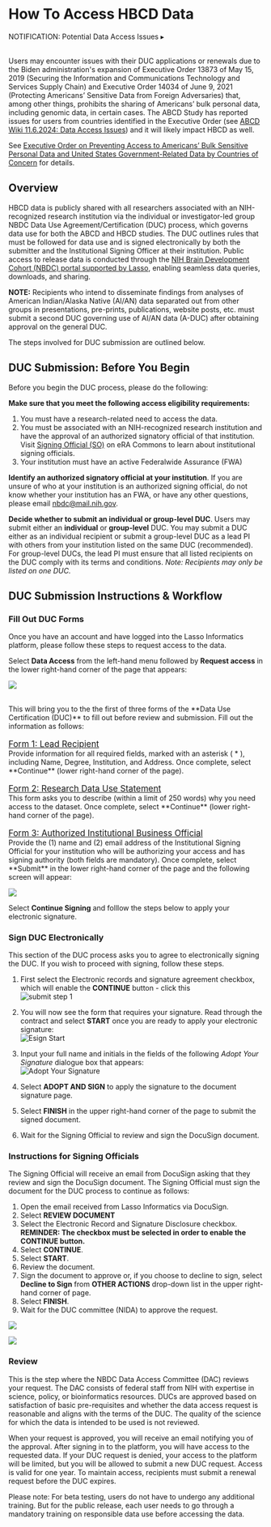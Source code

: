 # How To Access HBCD Data
<p>
<div id="notification-banner" class="notification-banner" onclick="toggleCollapse(this)">
  <span>
    <span class="emoji"><i class="fa-regular fa-lightbulb"></i></span>
    <span class="text">NOTIFICATION: Potential Data Access Issues</span>
  </span>
  <span class="arrow">▸</span>
</div>
<div class="collapsible-content">
<br>
<p>Users may encounter issues with their DUC applications or renewals due to the Biden administration's expansion of Executive Order 13873 of May 15, 2019 (Securing the Information and Communications Technology and Services Supply Chain) and Executive Order 14034 of June 9, 2021 (Protecting Americans’ Sensitive Data from Foreign Adversaries) that, among other things, prohibits the sharing of Americans’ bulk personal data, including genomic data, in certain cases. The ABCD Study has reported issues for users from countries identified in the Executive Order (see <a href="https://wiki.abcdstudy.org/">ABCD Wiki 11.6.2024: Data Access Issues</a>) and it will likely impact HBCD as well.</p> 

<p>See <a href="https://www.whitehouse.gov/briefing-room/presidential-actions/2024/02/28/executive-order-on-preventing-access-to-americans-bulk-sensitive-personal-data-and-united-states-government-related-data-by-countries-of-concern/#:~:text=(c)%20The%20term%20%E2%80%9Ccountry,States%20or%20the%20security%20and">Executive Order on Preventing Access to Americans’ Bulk Sensitive Personal Data and United States Government-Related Data by Countries of Concern</a> for details.</p>
</div>
</p>

## Overview
HBCD data is publicly shared with all researchers associated with an NIH-recognized research institution via the individual or investigator-led group NBDC Data Use Agreement/Certification (DUC) process, which governs data use for both the ABCD and HBCD studies. The DUC outlines rules that must be followed for data use and is signed electronically by both the submitter and the Institutional Signing Officer at their institution. Public access to release data is conducted through the [NIH Brain Development Cohort (NBDC) portal supported by Lasso](https://nbdc-hbcd-beta.lassoinformatics.com), enabling seamless data queries, downloads, and sharing. 

**NOTE:** Recipients who intend to disseminate findings from analyses of American Indian/Alaska Native (AI/AN) data separated out from other groups in
presentations, pre-prints, publications, website posts, etc. must submit a second DUC governing use of AI/AN data (A-DUC) after obtaining approval on the general DUC. 

The steps involved for DUC submission are outlined below.

## DUC Submission: Before You Begin
Before you begin the DUC process, please do the following:

**Make sure that you meet the following access eligibility requirements:**

1. You must have a research-related need to access the data. 
2. You must be associated with an NIH-recognized research institution and have the approval of an authorized signatory official of that institution. Visit [Signing Official (SO)](https://www.era.nih.gov/erahelp/commons/commons/roles/SO.htm) on eRA Commons to learn about institutional signing officials.
3. Your institution must have an active Federalwide Assurance (FWA) 

**Identify an authorized signatory official at your institution**. If you are unsure of who at your institution is an authorized signing official, do not know whether your institution has an FWA, or have any other questions, please email nbdc@mail.nih.gov.

**Decide whether to submit an individual or group-level DUC**. Users may submit either an **individual** or **group-level** DUC. You may submit a DUC either as an individual recipient or submit a group-level DUC as a lead PI with others from your institution listed on the same DUC (recommended). For group-level DUCs, the lead PI must ensure that all listed recipients on the DUC comply with its terms and conditions. *Note: Recipients may only be listed on one DUC.*

## DUC Submission Instructions & Workflow
### Fill Out DUC Forms
Once you have an account and have logged into the Lasso Informatics platform, please follow these steps to request access to the data.

Select **Data Access** from the left-hand menu followed by **Request access** in the lower right-hand corner of the page that appears:

![](images/data_access_tab.png)

<br>
This will bring you to the the first of three forms of the **Data Use Certification (DUC)** to fill out before review and submission. Fill out the information as follows:

<p style="margin-bottom: 0; padding-bottom: 0; font-size: 1.2em"><u>Form 1: Lead Recipient</u></p>
Provide information for all required fields, marked with an asterisk ( * ), including Name, Degree, Institution, and Address. Once complete, select **Continue** (lower right-hand corner of the page).

<p style="margin-bottom: 0; padding-bottom: 0; font-size: 1.2em"><u>Form 2: Research Data Use Statement</u></p>
This form asks you to describe (within a limit of 250 words) why you need access to the dataset. Once complete, select **Continue** (lower right-hand corner of the page).

<p style="margin-bottom: 0; padding-bottom: 0; font-size: 1.2em"><u>Form 3: Authorized Institutional Business Official</u></p>
Provide the (1) name and (2) email address of the Institutional Signing Official for your institution who will be authorizing your access and has signing authority (both fields are mandatory). Once complete, select **Submit** in the lower right-hand corner of the page and the following screen will appear:

![](images/cont_signing.png)

Select **Continue Signing** and folllow the steps below to apply your electronic signature.

### Sign DUC Electronically
This section of the DUC process asks you to agree to electronically signing the DUC. If you wish to proceed with signing, follow these steps.

<ol>
    <p>
    <li>First select the Electronic records and signature agreement checkbox, which will enable the <b>CONTINUE</b> button - click this<br><img src="images/submit_step1.png" alt="submit step 1"></li>
    </p>
    <p>
    <li>You will now see the form that requires your signature. Read through the contract and select <b>START</b> once you are ready to apply your electronic signature:<br><img src="images/esign_start.png" alt="Esign Start"></li>
    </p>
    <p>
    <li>Input your full name and initials in the fields of the following <i>Adopt Your Signature</i> dialogue box that appears:<br><img src="images/adopt_your_sig.png" alt="Adopt Your Signature"></li>
    </p>
    <p>
    <li>Select <b>ADOPT AND SIGN</b> to apply the signature to the document signature page.</li>
    </p>
    <p>
    <li>Select <b>FINISH</b> in the upper right-hand corner of the page to submit the signed document.</li>
    </p>
    <p>
    <li>Wait for the Signing Official to review and sign the DocuSign document.</li>
    </p>
</ol>

### Instructions for Signing Officials
The Signing Official will receive an email from DocuSign asking that they review and sign the DocuSign document. The Signing Official must sign the document for the DUC process to continue as follows: 

<ol>
    <li>Open the email received from Lasso Informatics via DocuSign.</li>
    <li>Select <b>REVIEW DOCUMENT</b></li>
    <li>Select the Electronic Record and Signature Disclosure checkbox. <b>REMINDER: The checkbox must be selected in order to enable the CONTINUE button.</b></li>
    <li>Select <b>CONTINUE</b>.</li>
    <li>Select <b>START</b>.</li>
    <li>Review the document.</li>    
    <li>Sign the document to approve or, if you choose to decline to sign, select <b>Decline to Sign</b> from <b>OTHER ACTIONS</b> drop-down list in the upper right-hand corner of page.</li> 
    <li>Select <b>FINISH</b>.</li>     
    <li>Wait for the DUC committee (NIDA) to approve the request.</li> 
</ol>


![](images/decline_banner.png)

![](images/new_request.png)

### Review
This is the step where the NBDC Data Access Committee (DAC) reviews your request. The DAC consists of federal staff from NIH with expertise in science, policy, or bioinformatics resources. DUCs are approved based on satisfaction of basic pre-requisites and whether the data access request is reasonable and aligns with the terms of the DUC. The quality of the science for which the data is intended to be used is not reviewed.

When your request is approved, you will receive an email notifying you of the approval. After signing in to the platform, you will have access to the requested data. If your DUC request is denied, your access to the platform will be limited, but you will be allowed to submit a new DUC request. Access is valid for one year. To maintain access, recipients must submit a renewal request before the DUC expires.

Please note: For beta testing, users do not have to undergo any additional training. But for the public release, each user needs to go through a mandatory training on responsible data use before accessing the data.  